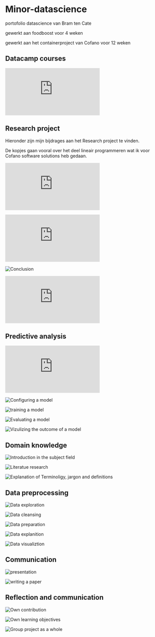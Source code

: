 # Minor-datascience
portofolio datascience van Bram ten Cate

gewerkt aan foodboost voor 4 weken

gewerkt aan het containerproject van Cofano voor 12 weken

## Datacamp courses

![hier zijn al mijn datacamp certifcaten te vinden](https://github.com/Bram-tenCate/Minor-datascience/blob/main/datacamp.md)

## Research project 

Hieronder zijn mijn bijdrages aan het Research project te vinden.

De kopjes gaan vooral over het deel lineair programmeren wat ik voor Cofano software solutions heb gedaan. 

![Task definition](https://github.com/Bram-tenCate/Minor-datascience/blob/main/task-definition.md)

![Evaluation](https://github.com/Bram-tenCate/Minor-datascience/blob/main/Evaluation.md)

![Conclusion]()

![PLanning](https://github.com/Bram-tenCate/Minor-datascience/blob/main/planning.md)

## Predictive analysis

![Selecting a model](https://github.com/Bram-tenCate/Minor-datascience/blob/main/selecting%20a%20model.md)

![Configuring a model]()

![training a model]()

![Evaluating a model]()

![Vizulizing the outcome of a model]()

## Domain knowledge

![Introduction in the subject field]()

![Literatue research]()

![Explanation of Terminoligy, jargon and definitions]()

## Data preprocessing

![Data exploration]()

![Data cleansing]()

![Data preparation]()

![Data explanition]()

![Data visualiztion]()


## Communication

![presentation]()

![writing a paper]()

## Reflection and communication

![Own contribution]()

![Own learning objectives]()

![Group project as a whole]()
